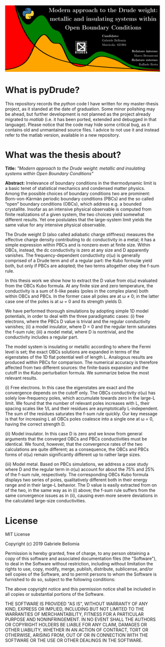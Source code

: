 ![pyDrudePoster](PicToReadme/repository-readme-image.svg)

# What is pyDrude?
This repository records the *python* code I have written for my master-thesis project, as it standed at the date of graduation. Some minor polishing may be ahead, but further development is not planned as the project already migrated to *matlab* (i.e. it has been ported, extended and debugged in that language). Please notice that the code may hide some critical bug, as it contains old and unmantained source files. I advice to not use it and instead refer to the matlab version, available in a new repository.
# What was the thesis about?
**Title:**
*"Modern approach to the Drude weight: metallic and insulating systems within Open Boundary Conditions"*

**Abstract:**
Irrelevance of boundary conditions in the thermodynamic limit is a basic tenet of statistical mechanics and condensed matter physics. Among the possible choices of boundary conditions two are prominent: Born-von-Kàrmàn periodic boundary conditions (PBCs) and the so called “open” boundary conditions (OBCs), which address e.g. a bounded crystallite. Insofar as an intensive physical observable is computed from finite realizations of a given system, the two choices yield somewhat different results. Yet one postulates that the large-system limit yields the same value for any intensive physical observable.

The Drude weight D (also called adiabatic charge stiffness) measures the effective charge density contributing to dc conductivity in a metal; it has a simple expression within PBCs and is nonzero even at finite size. Within OBCs, instead, the dc conductivity is zero at any size and D apparently vanishes. The frequency-dependent conductivity σ(ω) is generally comprised of a Drude term and of a regular part: the Kubo formulæ yield both, but only if PBCs are adopted; the two terms altogether obey the f-sum rule.

In this thesis work we show how to extract the D value from σ(ω) evaluated from the OBCs Kubo formula. At any finite size and zero temperature, the conductivity is a sum of δ-like peaks (poles in the complex plane) both within OBCs and PBCs. In the former case all poles are at ω ≠ 0; in the latter case one of the poles is at ω = 0 and its strength yields D.

We have performed thorough simulations by adopting simple 1D model potentials, in order to deal with the three paradigmatic cases: (i) free electrons, where the PBCs D value is trivial and the regular conductivity vanishes; (ii) a model insulator, where D = 0 and the regular term saturates the f-sum rule; (iii) a model metal, where D is nontrivial, and the conductivity includes a regular part.

The model system is insulating or metallic according to where the Fermi level is set; the exact OBCs solutions are expanded in terms of the eigenstates of the 1D flat potential well of length L. Analogous results are produced within PBCs for comparison. The numerical accuracy is therefore affected from two different sources: the finite-basis expansion and the cutoff in the Kubo perturbation formula. We summarize below the most relevant results.

(i) Free electrons. In this case the eigenstates are exact and the convergence depends on the cutoff only. The OBCs conductivity σ(ω) has solely low-frequency poles, which accumulate towards zero in the large-L limit. We found that the number of relevant poles increases with L, their spacing scales like 1/L and their residues are asymptotically L-independent. The sum of the residues saturates the f-sum rule quickly. Our key message is that for increasing L all OBCs poles coalesce into a single one at ω = 0, having the correct strength D.

(ii) Model insulator. In this case D is zero and we know from general arguments that the converged OBCs and PBCs conductivities must be identical. We found, however, that the convergence rates of the two calculations are quite different; as a consequence, the OBCs and PBCs forms of σ(ω) remain significantly different up to rather large sizes.

(iii) Model metal. Based on PBCs simulations, we address a case study where D and the regular term in σ(ω) account for about the 75% and 25% of the f-sum rule, respectively. The corresponding OBCs Kubo formula displays two series of poles, qualitatively different both in their energy range and in their large-L behavior. The D value is easily extracted from on of the two, in the same way as in (i) above; the f-sum rule suffers from the same convergence issues as in (ii), causing even more severe deviations in the calculated large-size conductivities.

# License
MIT License

Copyright (c) 2019 Gabriele Bellomia

Permission is hereby granted, free of charge, to any person obtaining a copy of this software and associated documentation files (the "Software"), to deal in the Software without restriction, including without limitation the rights to use, copy, modify, merge, publish, distribute, sublicense, and/or sell copies of the Software, and to permit persons to whom the Software is furnished to do so, subject to the following conditions:

The above copyright notice and this permission notice shall be included in all copies or substantial portions of the Software.

THE SOFTWARE IS PROVIDED "AS IS", WITHOUT WARRANTY OF ANY KIND, EXPRESS OR IMPLIED, INCLUDING BUT NOT LIMITED TO THE WARRANTIES OF MERCHANTABILITY, FITNESS FOR A PARTICULAR PURPOSE AND NONINFRINGEMENT. IN NO EVENT SHALL THE AUTHORS OR COPYRIGHT HOLDERS BE LIABLE FOR ANY CLAIM, DAMAGES OR OTHER LIABILITY, WHETHER IN AN ACTION OF CONTRACT, TORT OR OTHERWISE, ARISING FROM, OUT OF OR IN CONNECTION WITH THE SOFTWARE OR THE USE OR OTHER DEALINGS IN THE SOFTWARE.
